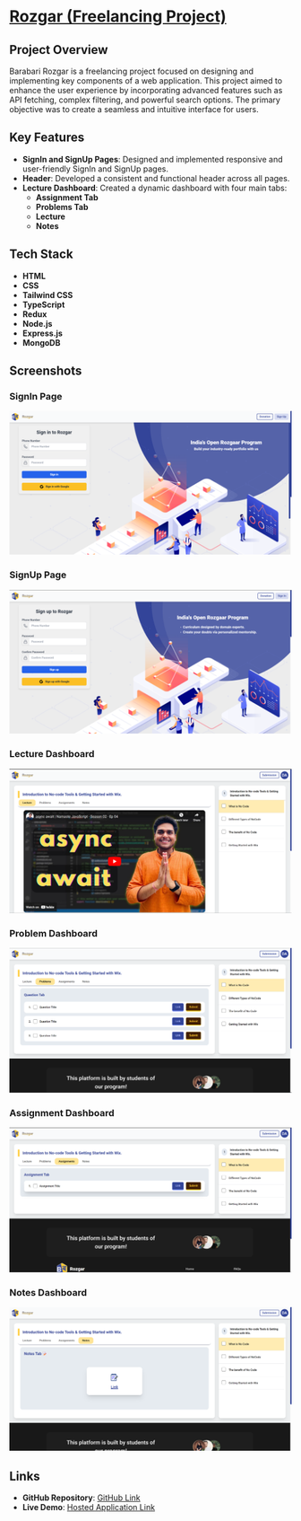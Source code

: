 # [Rozgar (Freelancing Project)](https://rozgar-dashboard-frontend.onrender.com/)

## Project Overview

Barabari Rozgar is a freelancing project focused on designing and implementing key components of a web application. This project aimed to enhance the user experience by incorporating advanced features such as API fetching, complex filtering, and powerful search options. The primary objective was to create a seamless and intuitive interface for users.

## Key Features

- **SignIn and SignUp Pages**: Designed and implemented responsive and user-friendly SignIn and SignUp pages.
- **Header**: Developed a consistent and functional header across all pages.
- **Lecture Dashboard**: Created a dynamic dashboard with four main tabs:
  - **Assignment Tab**
  - **Problems Tab**
  - **Lecture**
  - **Notes**

## Tech Stack

- **HTML**
- **CSS**
- **Tailwind CSS**
- **TypeScript**
- **Redux**
- **Node.js**
- **Express.js**
- **MongoDB**

## Screenshots

### SignIn Page
![SignIn Page](./signIn.png)

### SignUp Page
![SignUp Page](./signUp.png)

### Lecture Dashboard
![Lecture Dashboard](./lecture.png)

### Problem Dashboard
![Problem Dashboard](./problems.png)

### Assignment Dashboard
![Assignment Dashboard](./assignments.png)

### Notes Dashboard
![Notes Dashboard](./notes.png)


## Links

- **GitHub Repository**: [GitHub Link](https://github.com/Barabari-Project/Rozgar-Dashboard-Frontend)
- **Live Demo**: [Hosted Application Link](https://rozgar-dashboard-frontend.onrender.com/)
